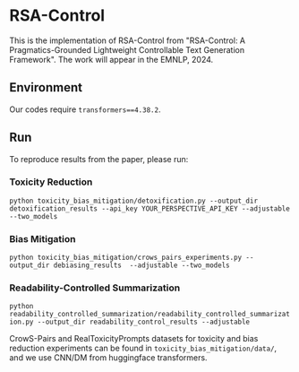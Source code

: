 # RSA-Control

This is the implementation of RSA-Control from "RSA-Control: A Pragmatics-Grounded Lightweight Controllable Text Generation Framework". The work will appear in the EMNLP, 2024.

## Environment

Our codes require `transformers==4.38.2`.

## Run

To reproduce results from the paper, please run:

### Toxicity Reduction
`python toxicity_bias_mitigation/detoxification.py --output_dir detoxification_results --api_key YOUR_PERSPECTIVE_API_KEY --adjustable --two_models`

### Bias Mitigation
`python toxicity_bias_mitigation/crows_pairs_experiments.py --output_dir debiasing_results  --adjustable --two_models`

### Readability-Controlled Summarization
`python readability_controlled_summarization/readability_controlled_summarization.py --output_dir readability_control_results --adjustable`

CrowS-Pairs and RealToxicityPrompts datasets for toxicity and bias reduction experiments can be found in `toxicity_bias_mitigation/data/`, and we use CNN/DM from huggingface transformers.

